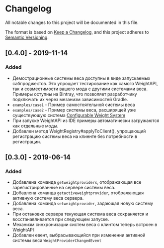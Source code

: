 # Changelog
All notable changes to this project will be documented in this file.

The format is based on [Keep a Changelog](https://keepachangelog.com/en/1.0.0/),
and this project adheres to [Semantic Versioning](https://semver.org/spec/v2.0.0.html).

## [0.4.0] - 2019-11-14
### Added
- Демострационные системы веса доступны в виде запускаемых сабпроджектов. Это упрощает тестирование как самого WeightAPI, так и совместимости вашего мода с другими системами веса. Примеры оступны на Bintray, что позволяет разработчику подключать их через мезанизм зависимостей Gradle.
- `examples/case1` - Пример самостоятельной системы веса
- `examples/case2` - Пример системы веса, расширящей уже существующую система [Configurable Weight System](https://github.com/RareScrap/ConfigurableWeight)
- При запуске WeightAPI из IDE примеры автоматически загружаются как отдельные моды.
- Добавлен метод WeightRegistry#applyToClient(), упрощающий регистрацию системы веса на клиенте без потребности в регистрации.

## [0.3.0] - 2019-06-14
### Added
- Добавлена команда `getweightproviders`, отображающая все зарегистрированные на сервере системы веса.
- Добавлена команда `getactiveweightprovider`, отображающая активную систему веса сервера.
- Добавлена команда `setweightprovider`, задающая новую систему веса.
- При остановке сервера текующая система веса сохраняется и восстанавливается при следующем запуске.
- Механизм синхронизации систем веса с клинтом теперь встроен в WeightAPI
- Добавлен евент, выбрасывающийся при изменении активной системы веса `WeightProviderChangedEvent`